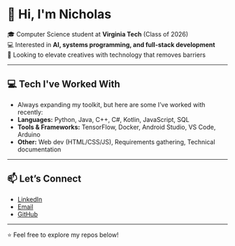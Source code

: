 # 👋 Hi, I'm Nicholas

🎓 Computer Science student at **Virginia Tech** (Class of 2026)  
💻 Interested in **AI, systems programming, and full-stack development**  
🎨 Looking to elevate creatives with technology that removes barriers 

---

## 💻 Tech I've Worked With

- Always expanding my toolkit, but here are some I’ve worked with recently:
- **Languages:** Python, Java, C++, C#, Kotlin, JavaScript, SQL  
- **Tools & Frameworks:** TensorFlow, Docker, Android Studio, VS Code, Arduino  
- **Other:** Web dev (HTML/CSS/JS), Requirements gathering, Technical documentation  

---

## 📫 Let’s Connect

- [LinkedIn](https://www.linkedin.com/in/nicholasricketts/)  
- [Email](mailto:nicholasricketts59@gmail.com)  
- [GitHub](https://github.com/nri-professional)  

---

⭐ Feel free to explore my repos below!
